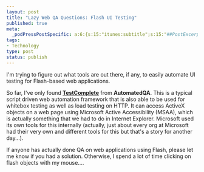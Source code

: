 ```yaml
--- 
layout: post
title: "Lazy Web QA Questions: Flash UI Testing"
published: true
meta: 
  _podPressPostSpecific: a:6:{s:15:"itunes:subtitle";s:15:"##PostExcerpt##";s:14:"itunes:summary";s:15:"##PostExcerpt##";s:15:"itunes:keywords";s:17:"##WordPressCats##";s:13:"itunes:author";s:10:"##Global##";s:15:"itunes:explicit";s:2:"No";s:12:"itunes:block";s:2:"No";}
tags: 
- Technology
type: post
status: publish
---
```

I'm trying to figure out what tools are out there, if any, to easily automate UI testing for Flash-based web applications.

So far, I've only found <a href="http://automatedqa.com/products/testcomplete/"><strong>TestComplete</strong></a> from <strong>AutomatedQA</strong>. This is a typical script driven web automation framework that is also able to be used for whitebox testing as well as load testing on HTTP. It can access ActiveX objects on a web page using Microsoft Active Accessibility (MSAA), which is actually something that we had to do in Internet Explorer. Microsoft used its own tools for this internally (actually, just about every org at Microsoft had their very own and different tools for this but that's a story for another day...).

If anyone has actually done QA on web applications using Flash, please let me know if you had a solution. Otherwise, I spend a lot of time clicking on flash objects with my mouse....

